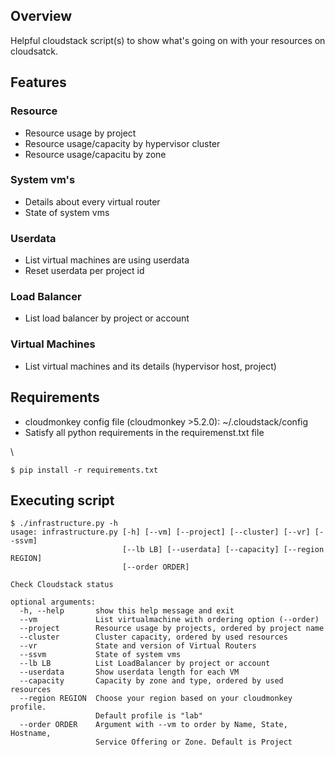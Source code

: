 ## Overview

Helpful cloudstack script(s) to show what's going on with your resources on cloudsatck.

## Features

### Resource
* Resource usage by project
* Resource usage/capacity by hypervisor cluster
* Resource usage/capacitu by zone

### System vm's
* Details about every virtual router
* State of system vms

### Userdata
* List virtual machines are using userdata
* Reset userdata per project id

### Load Balancer
* List load balancer by project or account

### Virtual Machines
* List virtual machines and its details (hypervisor host, project)

## Requirements

* cloudmonkey config file (cloudmonkey >5.2.0): ~/.cloudstack/config
* Satisfy all python requirements in the requiremenst.txt file

\

	$ pip install -r requirements.txt

## Executing script

```
$ ./infrastructure.py -h
usage: infrastructure.py [-h] [--vm] [--project] [--cluster] [--vr] [--ssvm]
                         [--lb LB] [--userdata] [--capacity] [--region REGION]
                         [--order ORDER]

Check Cloudstack status

optional arguments:
  -h, --help       show this help message and exit
  --vm             List virtualmachine with ordering option (--order)
  --project        Resource usage by projects, ordered by project name
  --cluster        Cluster capacity, ordered by used resources
  --vr             State and version of Virtual Routers
  --ssvm           State of system vms
  --lb LB          List LoadBalancer by project or account
  --userdata       Show userdata length for each VM
  --capacity       Capacity by zone and type, ordered by used resources
  --region REGION  Choose your region based on your cloudmonkey profile.
                   Default profile is "lab"
  --order ORDER    Argument with --vm to order by Name, State, Hostname,
                   Service Offering or Zone. Default is Project
```

